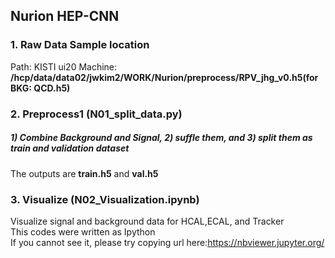 ## Nurion HEP-CNN  
### 1. Raw Data Sample location  
Path: KISTI ui20 Machine: **/hcp/data/data02/jwkim2/WORK/Nurion/preprocess/RPV_jhg_v0.h5(for BKG: QCD.h5)**  

### 2. Preprocess1 (N01_split_data.py)  
##### 1) Combine Background and Signal, 2) suffle them, and  3) split them as train and validation dataset  
The outputs are **train.h5** and **val.h5**  
 

### 3. Visualize (N02_Visualization.ipynb)  
Visualize signal and background data for HCAL,ECAL, and Tracker  
This codes were written as Ipython  
If you cannot see it, please try copying url here:https://nbviewer.jupyter.org/

